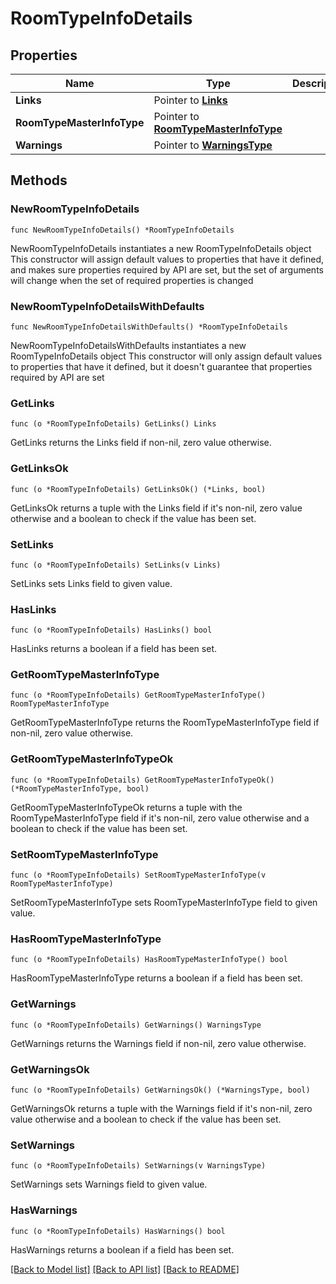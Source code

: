 # RoomTypeInfoDetails

## Properties

Name | Type | Description | Notes
------------ | ------------- | ------------- | -------------
**Links** | Pointer to [**Links**](Links.md) |  | [optional] 
**RoomTypeMasterInfoType** | Pointer to [**RoomTypeMasterInfoType**](RoomTypeMasterInfoType.md) |  | [optional] 
**Warnings** | Pointer to [**WarningsType**](WarningsType.md) |  | [optional] 

## Methods

### NewRoomTypeInfoDetails

`func NewRoomTypeInfoDetails() *RoomTypeInfoDetails`

NewRoomTypeInfoDetails instantiates a new RoomTypeInfoDetails object
This constructor will assign default values to properties that have it defined,
and makes sure properties required by API are set, but the set of arguments
will change when the set of required properties is changed

### NewRoomTypeInfoDetailsWithDefaults

`func NewRoomTypeInfoDetailsWithDefaults() *RoomTypeInfoDetails`

NewRoomTypeInfoDetailsWithDefaults instantiates a new RoomTypeInfoDetails object
This constructor will only assign default values to properties that have it defined,
but it doesn't guarantee that properties required by API are set

### GetLinks

`func (o *RoomTypeInfoDetails) GetLinks() Links`

GetLinks returns the Links field if non-nil, zero value otherwise.

### GetLinksOk

`func (o *RoomTypeInfoDetails) GetLinksOk() (*Links, bool)`

GetLinksOk returns a tuple with the Links field if it's non-nil, zero value otherwise
and a boolean to check if the value has been set.

### SetLinks

`func (o *RoomTypeInfoDetails) SetLinks(v Links)`

SetLinks sets Links field to given value.

### HasLinks

`func (o *RoomTypeInfoDetails) HasLinks() bool`

HasLinks returns a boolean if a field has been set.

### GetRoomTypeMasterInfoType

`func (o *RoomTypeInfoDetails) GetRoomTypeMasterInfoType() RoomTypeMasterInfoType`

GetRoomTypeMasterInfoType returns the RoomTypeMasterInfoType field if non-nil, zero value otherwise.

### GetRoomTypeMasterInfoTypeOk

`func (o *RoomTypeInfoDetails) GetRoomTypeMasterInfoTypeOk() (*RoomTypeMasterInfoType, bool)`

GetRoomTypeMasterInfoTypeOk returns a tuple with the RoomTypeMasterInfoType field if it's non-nil, zero value otherwise
and a boolean to check if the value has been set.

### SetRoomTypeMasterInfoType

`func (o *RoomTypeInfoDetails) SetRoomTypeMasterInfoType(v RoomTypeMasterInfoType)`

SetRoomTypeMasterInfoType sets RoomTypeMasterInfoType field to given value.

### HasRoomTypeMasterInfoType

`func (o *RoomTypeInfoDetails) HasRoomTypeMasterInfoType() bool`

HasRoomTypeMasterInfoType returns a boolean if a field has been set.

### GetWarnings

`func (o *RoomTypeInfoDetails) GetWarnings() WarningsType`

GetWarnings returns the Warnings field if non-nil, zero value otherwise.

### GetWarningsOk

`func (o *RoomTypeInfoDetails) GetWarningsOk() (*WarningsType, bool)`

GetWarningsOk returns a tuple with the Warnings field if it's non-nil, zero value otherwise
and a boolean to check if the value has been set.

### SetWarnings

`func (o *RoomTypeInfoDetails) SetWarnings(v WarningsType)`

SetWarnings sets Warnings field to given value.

### HasWarnings

`func (o *RoomTypeInfoDetails) HasWarnings() bool`

HasWarnings returns a boolean if a field has been set.


[[Back to Model list]](../README.md#documentation-for-models) [[Back to API list]](../README.md#documentation-for-api-endpoints) [[Back to README]](../README.md)


